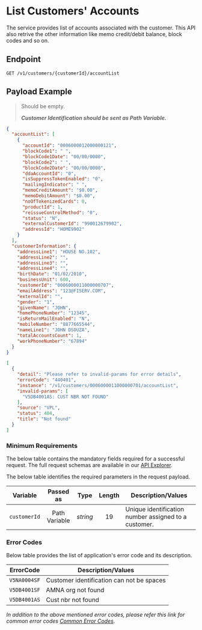 # List Customers' Accounts

The service provides list of accounts associated with the customer. This API also retrive the other information like memo credit/debit balance, block codes and so on.

## Endpoint

`GET /v1/customers/{customerId}/accountList`

## Payload Example

<!--
type: tab
titles: Request, Response, Error
-->

>Should be empty.  
>
>***Customer Identification should be sent as Path Variable.***  

<!--
type: tab
--> 

```json
{
  "accountList": [
    {
      "accountId": "0006000012000000121",
      "blockCode1": " ",
      "blockCode1Date": "00/00/0000",
      "blockCode2": " ",
      "blockCode2Date": "00/00/0000",
      "ddaAccountId": "0",
      "isSuppressTokenEnabled": "0",
      "mailingIndicator": " ",
      "memoCreditAmount": "$0.00",
      "memoDebitAmount": "$0.00",
      "noOfTokenizedCards": 0,
      "productId": 1,
      "reissueControlMethod": "0",
      "status": "N",
      "externalCustomerId": "990012679902",
      "addressId": "HOME9902"
    }
  ],
  "customerInformation": {
    "addressLine1": "HOUSE NO.102",
    "addressLine2": "",
    "addressLine3": "",
    "addressLine4": "",
    "birthDate": "01/02/2010",
    "businessUnit": 600,
    "customerId": "0006000011000000707",
    "emailAddress": "123@FISERV.COM",
    "externalId": "",
    "gender": "1",
    "givenName": "JOHN",
    "homePhoneNumber": "12345",
    "isReturnMailEnabled": "N",
    "mobileNumber": "8877665544",
    "nameLine1": "JOHN DSOUZA",
    "totalAccountsCount": 1,
    "workPhoneNumber": "67894"
  }
}
```


<!--
type: tab
--> 

```json
[
  {
    "detail": "Please refer to invalid-params for error details",
    "errorCode": "440401",
    "instance": "/v1/customers/0006000011000000701/accountList",
    "invalid-params": [
      "V5DB4001AS: CUST NBR NOT FOUND"
    ],
    "source": "VPL",
    "status": 404,
    "title": "Not found"
  }
]
```

<!-- type: tab-end -->

### Minimum Requirements

The below table contains the mandatory fields required for a successful request. The full request schemas are available in our [API Explorer](../api/?type=get&path=/v1/customers/{customerId}/accountList).

The below table identifies the required parameters in the request payload.

| Variable | Passed as | Type | Length | Description/Values |
| -------- | :-------: | :--: | :------------: | ------------------ |
| `customerId` | Path Variable | *string* | 19 | Unique identification number assigned to a customer. |

### Error Codes

Below table provides the list of application's error code and its description.

| ErrorCode |  Description/Values |
| --------  | ------------------ |
| `V5NA0004SF` | Customer identification can not be spaces |
| `V5DB4001SF` | AMNA org not found |
| `V5DB4001AS` | Cust nbr not found |

*In addition to the above mentioned error codes, please refer this link for common error codes [Common Error Codes](?path=docs/Common_Error_Code.md).*